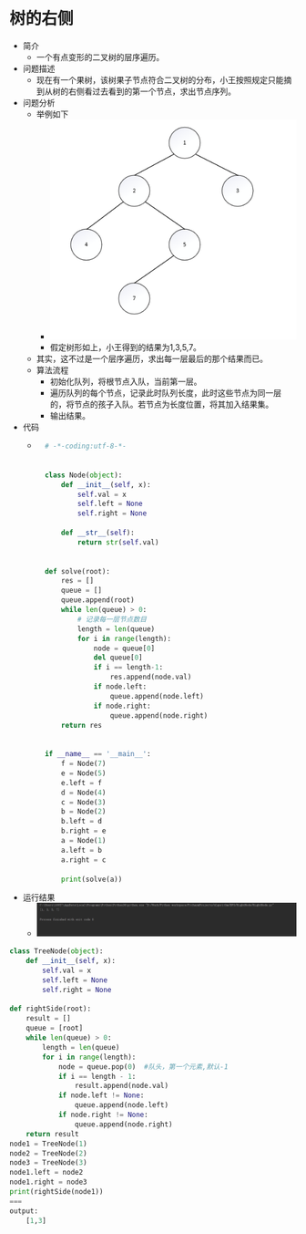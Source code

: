 # 树的右侧
- 简介
	- 一个有点变形的二叉树的层序遍历。
- 问题描述
	- 现在有一个果树，该树果子节点符合二叉树的分布，小王按照规定只能摘到从树的右侧看过去看到的第一个节点，求出节点序列。
- 问题分析
	- 举例如下
		- ![image_two](../images/image_two.png)
		- 假定树形如上，小王得到的结果为1,3,5,7。
	- 其实，这不过是一个层序遍历，求出每一层最后的那个结果而已。
	- 算法流程
		- 初始化队列，将根节点入队，当前第一层。
		- 遍历队列的每个节点，记录此时队列长度，此时这些节点为同一层的，将节点的孩子入队。若节点为长度位置，将其加入结果集。
		- 输出结果。
- 代码
	- ```python
		# -*-coding:utf-8-*-
		
		
		class Node(object):
		    def __init__(self, x):
		        self.val = x
		        self.left = None
		        self.right = None
		
		    def __str__(self):
		        return str(self.val)
		
		
		def solve(root):
		    res = []
		    queue = []
		    queue.append(root)
		    while len(queue) > 0:
		        # 记录每一层节点数目
		        length = len(queue)
		        for i in range(length):
		            node = queue[0]
		            del queue[0]
		            if i == length-1:
		                res.append(node.val)
		            if node.left:
		                queue.append(node.left)
		            if node.right:
		                queue.append(node.right)
		    return res
		
		
		if __name__ == '__main__':
		    f = Node(7)
		    e = Node(5)
		    e.left = f
		    d = Node(4)
		    c = Node(3)
		    b = Node(2)
		    b.left = d
		    b.right = e
		    a = Node(1)
		    a.left = b
		    a.right = c
		
		    print(solve(a))
		```
- 运行结果
	- ![image_three](../images/image_three.png)

```python
class TreeNode(object):
    def __init__(self, x):
        self.val = x
        self.left = None
        self.right = None

def rightSide(root):
    result = []
    queue = [root]
    while len(queue) > 0:
        length = len(queue)
        for i in range(length):
            node = queue.pop(0)  #队头，第一个元素,默认-1
            if i == length - 1:
                result.append(node.val)
            if node.left != None:
                queue.append(node.left)
            if node.right != None:
                queue.append(node.right)
    return result
node1 = TreeNode(1)
node2 = TreeNode(2)
node3 = TreeNode(3)
node1.left = node2
node1.right = node3
print(rightSide(node1))
===
output:
    [1,3]
```
